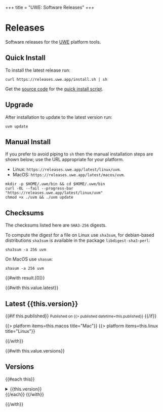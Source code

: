 +++
title = "UWE: Software Releases"
+++

# Releases

Software releases for the [UWE][] platform tools.

## Quick Install

To install the latest release run:

```
curl https://releases.uwe.app/install.sh | sh
```

Get the [source code](https://github.com/uwe-app/releases/blob/main/install.sh) for the [quick install script](https://releases.uwe.app/install.sh).

## Upgrade

After installation to update to the latest version run:

```
uvm update
```

## Manual Install

If you prefer to avoid piping to `sh` then the manual installation steps are shown below; use the URL appropriate for your platform.

* Linux: `https://releases.uwe.app/latest/linux/uvm`.
* MacOS: `https://releases.uwe.app/latest/macos/uvm`.

```
mkdir -p $HOME/.uwe/bin && cd $HOME/.uwe/bin
curl -OL --fail --progress-bar "https://releases.uwe.app/latest/linux/uvm"
chmod +x ./uvm && ./uvm update
```

## Checksums

The checksums listed here are `SHA3-256` digests.

To compute the digest for a file on Linux use `sha3sum`, for debian-based distributions `sha3sum` is available in the package `libdigest-sha3-perl`:

```
sha3sum -a 256 uvm
```

On MacOS use `shasum`:

```
shasum -a 256 uvm
```

{{#with result.[0]}}

{{#with this.value.latest}}
## Latest {{this.version}}
{{#if this.published}}
<small>Published on {{> published datetime=this.published}}</small>
{{/if}}

{{> platform items=this.macos title="Mac"}}
{{> platform items=this.linux title="Linux"}}

{{/with}}

{{#with this.value.versions}}
## Versions

{{#each this}}
<details>
<summary>{{this.version}}</summary>
{{#if this.published}}
<small>Published on {{> published datetime=this.published}}</small>
{{/if}}

{{> platform items=this.macos title="Mac"}}
{{> platform items=this.linux title="Linux"}}

</details>
{{/each}}
{{/with}}

{{/with}}

[UWE]: https://uwe.app/ "Universal Web Editor"
